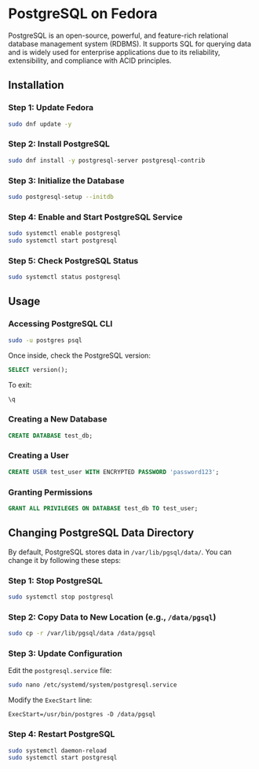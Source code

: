 # PostgreSQL on Fedora

PostgreSQL is an open-source, powerful, and feature-rich relational database management system (RDBMS). It supports SQL for querying data and is widely used for enterprise applications due to its reliability, extensibility, and compliance with ACID principles.

## Installation

### Step 1: Update Fedora
```bash
sudo dnf update -y
```

### Step 2: Install PostgreSQL
```bash
sudo dnf install -y postgresql-server postgresql-contrib
```

### Step 3: Initialize the Database
```bash
sudo postgresql-setup --initdb
```

### Step 4: Enable and Start PostgreSQL Service
```bash
sudo systemctl enable postgresql
sudo systemctl start postgresql
```

### Step 5: Check PostgreSQL Status
```bash
sudo systemctl status postgresql
```

## Usage

### Accessing PostgreSQL CLI
```bash
sudo -u postgres psql
```
Once inside, check the PostgreSQL version:
```sql
SELECT version();
```
To exit:
```sql
\q
```

### Creating a New Database
```sql
CREATE DATABASE test_db;
```

### Creating a User
```sql
CREATE USER test_user WITH ENCRYPTED PASSWORD 'password123';
```

### Granting Permissions
```sql
GRANT ALL PRIVILEGES ON DATABASE test_db TO test_user;
```

## Changing PostgreSQL Data Directory
By default, PostgreSQL stores data in `/var/lib/pgsql/data/`. You can change it by following these steps:

### Step 1: Stop PostgreSQL
```bash
sudo systemctl stop postgresql
```

### Step 2: Copy Data to New Location (e.g., `/data/pgsql`)
```bash
sudo cp -r /var/lib/pgsql/data /data/pgsql
```

### Step 3: Update Configuration
Edit the `postgresql.service` file:
```bash
sudo nano /etc/systemd/system/postgresql.service
```
Modify the `ExecStart` line:
```
ExecStart=/usr/bin/postgres -D /data/pgsql
```

### Step 4: Restart PostgreSQL
```bash
sudo systemctl daemon-reload
sudo systemctl start postgresql
```

